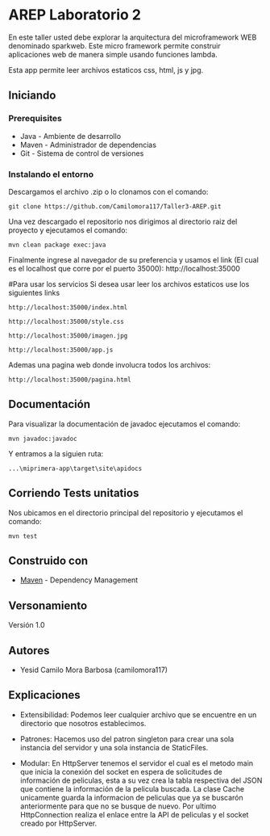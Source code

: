 # AREP Laboratorio 2

En este taller usted debe explorar la arquitectura del microframework WEB denominado sparkweb. Este micro framework permite construir aplicaciones web de manera simple usando funciones lambda.

Esta app permite leer archivos estaticos css, html, js y jpg.

## Iniciando

### Prerequisites

- Java - Ambiente de desarrollo
- Maven - Administrador de dependencias
- Git - Sistema de control de versiones

### Instalando el entorno

Descargamos el archivo .zip o lo clonamos con el comando:

```
git clone https://github.com/Camilomora117/Taller3-AREP.git
```

Una vez descargado el repositorio nos dirigimos al directorio raiz del proyecto y ejecutamos el comando:

```
mvn clean package exec:java
```

Finalmente ingrese al navegador de su preferencia y usamos el link (El cual es el localhost que corre por el puerto 35000):
http://localhost:35000

#Para usar los servicios
Si desea usar leer los archivos estaticos use los siguientes links

```
http://localhost:35000/index.html
```

```
http://localhost:35000/style.css
```

```
http://localhost:35000/imagen.jpg
```

```
http://localhost:35000/app.js
```

Ademas una pagina web donde involucra todos los archivos:

```
http://localhost:35000/pagina.html
```

## Documentación

Para visualizar la documentación de javadoc ejecutamos el comando: 

```
mvn javadoc:javadoc
```

Y entramos a la siguien ruta:

```
...\miprimera-app\target\site\apidocs
```

## Corriendo Tests unitatios

Nos ubicamos en el directorio principal del repositorio y ejecutamos el comando:

```
mvn test
```

## Construido con

* [Maven](https://maven.apache.org/) - Dependency Management

## Versonamiento

Versión 1.0

## Autores

* Yesid Camilo Mora Barbosa (camilomora117)

## Explicaciones

* Extensibilidad: Podemos leer cualquier archivo que se encuentre en un directorio que nosotros establecimos.

* Patrones: Hacemos uso del patron singleton para crear una sola instancia del servidor y una sola instancia de StaticFiles.

* Modular: En HttpServer tenemos el servidor el cual es el metodo main que inicia la conexión del socket en espera de solicitudes de información de peliculas, esta a su vez crea la tabla respectiva del JSON que contiene la información de la pelicula buscada. La clase Cache unicamente guarda la informacion de peliculas que ya se buscarón anteriormente para que no se busque de nuevo. Por ultimo HttpConnection realiza el enlace entre la API de peliculas y el socket creado por HttpServer.

